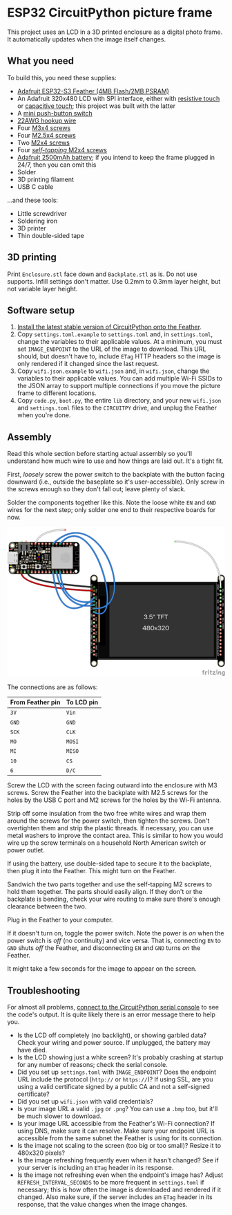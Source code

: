 # ESP32 CircuitPython picture frame

This project uses an LCD in a 3D printed enclosure as a digital photo frame. It automatically updates
when the image itself changes.

## What you need

To build this, you need these supplies:

* [Adafruit ESP32-S3 Feather (4MB Flash/2MB PSRAM)](https://www.adafruit.com/product/5477)
* An Adafruit 320x480 LCD with SPI interface, either with [resistive touch](https://www.adafruit.com/product/2050) or [capacitive touch](https://www.adafruit.com/product/5846); this project was built with the latter
* A [mini push-button switch](https://www.adafruit.com/product/3870)
* [22AWG hookup wire](https://www.adafruit.com/product/1311)
* Four [M3x4 screws](https://www.amazon.com/gp/product/B0CSX4L42C)
* Four [M2.5x4 screws](https://www.amazon.com/gp/product/B0BC9294PD)
* Two [M2x4 screws](https://www.amazon.com/gp/product/B0B6HVS3SJ)
* Four [_self-tapping_ M2x4 screws](https://www.amazon.com/gp/product/B09DB5SMCZ)
* [Adafruit 2500mAh battery](https://www.adafruit.com/product/328); if you intend to keep the frame plugged in 24/7, then you can omit this
* Solder
* 3D printing filament
* USB C cable

...and these tools:

* Little screwdriver
* Soldering iron
* 3D printer
* Thin double-sided tape

## 3D printing

Print `Enclosure.stl` face down and `Backplate.stl` as is. Do not use supports. Infill settings don't matter. Use 0.2mm to 0.3mm layer height, but not variable layer height.

## Software setup

1. [Install the latest stable version of CircuitPython onto the Feather](https://learn.adafruit.com/adafruit-esp32-s3-feather/circuitpython).
2. Copy `settings.toml.example` to `settings.toml` and, in `settings.toml`, change the variables to their applicable values. At a minimum, you must set `IMAGE_ENDPOINT` to the URL of the image to download. This URL should, but doesn't have to, include `ETag` HTTP headers so the image is only rendered if it changed since the last request.
3. Copy `wifi.json.example` to `wifi.json` and, in `wifi.json`, change the variables to their applicable values. You can add multiple Wi-Fi SSIDs to the JSON array to support multiple connections if you move the picture frame to different locations.
4. Copy `code.py`, `boot.py`, the entire `lib` directory, and your new `wifi.json` and `settings.toml` files to the `CIRCUITPY` drive, and unplug the Feather when you're done.

## Assembly

Read this whole section before starting actual assembly so you'll understand how much wire to use and how things are laid out. It's a tight fit.

First, _loosely_ screw the power switch to the backplate with the button facing downward (i.e., outside the baseplate so it's user-accessible). Only screw in the screws enough so they don't fall out; leave plenty of slack.

Solder the components together like this. Note the loose white `EN` and `GND` wires for the next step; only solder one end to their respective boards for now.

![Fritzing diagram](fritzing.png)

The connections are as follows:

| From Feather pin | To LCD pin |
|------------------|------------|
| `3V`             | `Vin`      |
| `GND`            | `GND`      |
| `SCK`            | `CLK`      |
| `MO`             | `MOSI`     |
| `MI`             | `MISO`     |
| `10`             | `CS`       |
| `6`              | `D/C`      |

Screw the LCD with the screen facing outward into the enclosure with M3 screws. Screw the Feather into the backplate with M2.5 screws for the holes by the USB C port and M2 screws for the holes by the Wi-Fi antenna.

Strip off some insulation from the two free white wires and wrap them around the screws for the power switch, then tighten the screws. Don't overtighten them and strip the plastic threads. If necessary, you can use metal washers to improve the contact area. This is similar to how you would wire up the screw terminals on a household North American switch or power outlet.

If using the battery, use double-sided tape to secure it to the backplate, then plug it into the Feather. This might turn on the Feather.

Sandwich the two parts together and use the self-tapping M2 screws to hold them together. The parts should easily align. If they don't or the backplate is bending, check your wire routing to make sure there's enough clearance between the two.

Plug in the Feather to your computer.

If it doesn't turn on, toggle the power switch. Note the power is _on_ when the power switch is _off_ (no continuity) and vice versa. That is, connecting `EN` to `GND` shuts _off_ the Feather, and disconnecting `EN` and `GND` turns _on_ the Feather.

It might take a few seconds for the image to appear on the screen.

## Troubleshooting

For almost all problems, [connect to the CircuitPython serial console](https://learn.adafruit.com/welcome-to-circuitpython/kattni-connecting-to-the-serial-console) to see the code's output. It is quite likely there is an error message there to help you.

* Is the LCD off completely (no backlight), or showing garbled data? Check your wiring and power source. If unplugged, the battery may have died.
* Is the LCD showing just a white screen? It's probably crashing at startup for any number of reasons; check the serial console.
* Did you set up `settings.toml` with `IMAGE_ENDPOINT`? Does the endpoint URL include the protocol (`http://` or `https://`)? If using SSL, are you using a valid certificate signed by a public CA and not a self-signed certificate?
* Did you set up `wifi.json` with valid credentials?
* Is your image URL a valid `.jpg` or `.png`? You can use a `.bmp` too, but it'll be much slower to download.
* Is your image URL accessible from the Feather's Wi-Fi connection? If using DNS, make sure it can resolve. Make sure your endpoint URL is accessible from the same subnet the Feather is using for its connection.
* Is the image not scaling to the screen (too big or too small)? Resize it to 480x320 pixels?
* Is the image refreshing frequently even when it hasn't changed? See if your server is including an `ETag` header in its response.
* Is the image not refreshing even when the endpoint's image has? Adjust `REFRESH_INTERVAL_SECONDS` to be more frequent in `settings.toml` if necessary; this is how often the image is downloaded and rendered if it changed. Also make sure, if the server includes an `ETag` header in its response, that the value changes when the image changes.